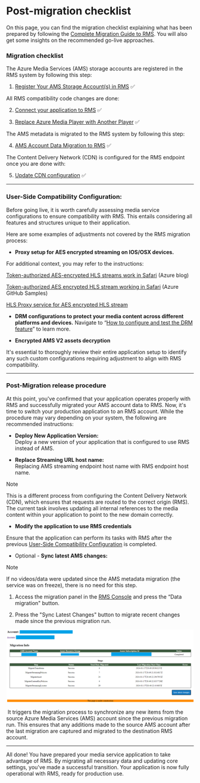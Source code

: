 # Post-migration checklist

On this page, you can find the migration checklist explaining what has been prepared by following the [Complete Migration Guide to RMS](/docs/app-migration.md). You will also get some insights on the recommended go-live approaches.


### **Migration checklist**

The Azure Media Services (AMS) storage accounts are registered in the RMS system by following this step:

1.  [Register Your AMS Storage Account(s) in RMS](/docs/custom-storage.md) ✅
    

All RMS compatibility code changes are done:

2.  [Connect your application to RMS](/docs/app-migration.md#migrate-your-application) ✅
    
3.  [Replace Azure Media Player with Another Player](/docs/app-migration.md#replace-azure-media-player-with-another-player) ✅  
    

The AMS metadata is migrated to the RMS system by following this step:

4.  [AMS Account Data Migration to RMS](/docs/data-migration.md) ✅
    

The Content Delivery Network (CDN) is configured for the RMS endpoint once you are done with:

5.  [Update CDN configuration](/docs/app-migration.md#update-cdn-configuration) ✅
    
---

### User-Side Compatibility Configuration:

Before going live, it is worth carefully assessing media service configurations to ensure compatibility with RMS. This entails considering all features and structures unique to their application.

Here are some examples of adjustments not covered by the RMS migration process:

*   **Proxy setup for AES encrypted streaming on IOS/OSX devices.**
    

For additional context, you may refer to the instructions:

[Token-authorized AES-encrypted HLS streams work in Safari](https://azure.microsoft.com/fr-fr/blog/how-to-make-token-authorized-aes-encrypted-hls-stream-working-in-safari/) (Azure blog)

[Token-authorized AES encrypted HLS stream working in Safari](https://github.com/AzureMediaServicesSamples/HLSSafariProxy) (Azure GitHub Samples)

[HLS Proxy service for AES encrypted HLS stream](https://github.com/sdesyllas/hls-proxy-aes-service)

*   **DRM configurations to protect your media content across different platforms and devices.** Navigate to “[How to configure and test the DRM feature](/docs/drm-user-guide.md)” to learn more.
    
*   **Encrypted AMS V2 assets decryption**
    
It's essential to thoroughly review their entire application setup to identify any such custom configurations requiring adjustment to align with RMS compatibility.

---

### **Post-Migration release procedure**

At this point, you've confirmed that your application operates properly with RMS and successfully migrated your AMS account data to RMS. Now, it's time to switch your production application to an RMS account. While the procedure may vary depending on your system, the following are recommended instructions:

*   **Deploy New Application Version:**  
    Deploy a new version of your application that is configured to use RMS instead of AMS.
    
*   **Replace Streaming URL host name:**  
    Replacing AMS streaming endpoint host name with RMS endpoint host name.
    

> [!NOTE]
> This is a different process from configuring the Content Delivery Network (CDN), which ensures that requests are routed to the correct origin (RMS). The current task involves updating all internal references to the media content within your application to point to the new domain correctly.

*   **Modify the application to use RMS credentials**
    

Ensure that the application can perform its tasks with RMS after the previous [User-Side Compatibility Configuration](t#User-Side-Compatibility-Configuration) is completed.

*   Optional - **Sync latest AMS changes:**
    

> [!NOTE]
> If no videos/data were updated since the AMS metadata migration (the service was on freeze), there is no need for this step.

1.  Access the migration panel in the [RMS Console](/docs/how-to-get-credentials.md) and press the “Data migration" button.
    
2.  Press the "Sync Latest Changes" button to migrate recent changes made since the previous migration run.
    

![screenshot](img/rms-console.png)

 It triggers the migration process to synchronize any new items from the source Azure Media Services (AMS) account since the previous migration run. This ensures that any additions made to the source AMS account after the last migration are captured and migrated to the destination RMS account.

---
All done! You have prepared your media service application to take advantage of RMS. By migrating all necessary data and updating core settings, you've made a successful transition. Your application is now fully operational with RMS, ready for production use.
